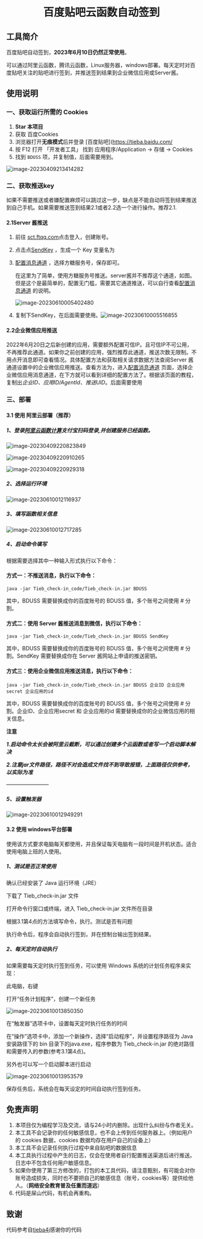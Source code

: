 
<h1 align="center">
百度贴吧云函数自动签到
</h1>




## 工具简介

百度贴吧自动签到，**2023年6月10日仍然正常使用**。

可以通过阿里云函数，腾讯云函数，Linux服务器，windows部署。每天定时对百度贴吧关注的贴吧进行签到，并推送签到结果到企业微信应用或Server酱。

## 使用说明

### 一、获取运行所需的 Cookies

1. **Star 本项目**
2. 获取 百度Cookies
3. 浏览器打开**无痕模式**后并登录 [百度贴吧](https://tieba.baidu.com/
4. 按 F12 打开 「开发者工具」 找到 应用程序/Application -\> 存储 -\> Cookies
5. 找到 `BDUSS` 项，并复制值，后面需要用到。

![image-20230409213414282](/img/image-20230409213414282.png)

### 二、获取推送key

如果不需要推送或者嫌配置麻烦可以跳过这一步，缺点是不能自动将签到结果推送到自己手机。如果需要推送签到结果2.1或者2.2选一个进行操作。推荐2.1.

#### 2.1Server 酱推送

1. 前往 [sct.ftqq.com](https://sct.ftqq.com/sendkey)点击登入，创建账号。

2. 点击点[SendKey](https://sct.ftqq.com/sendkey) ，生成一个 Key 变量名为 

3. [配置消息通道](https://sct.ftqq.com/forward) ，选择方糖服务号，保存即可。

   在这里为了简单，使用方糖服务号推送。server酱并不推荐这个通道，如图。但是这个是最简单的，配置无门槛，需要其它通道推送，可以自行查看[配置消息通道](https://sct.ftqq.com/forward) 的说明。

   ![image-20230610005402480](/img/123)

4. 复制下SendKey，在后面需要使用。![image-20230610005516855](/img/image-20230610005516855.png)



#### 2.2企业微信应用推送

2022年6月20日之后新创建的应用，需要额外配置可信IP。且可信IP不可公用，不再推荐此通道。如果你之前创建的应用，强烈推荐此通道，推送次数无限制。不用点开消息即可查看情况。具体配置方法和获取相关请求数据方法查阅Server 酱通道设置中的企业微信应用推送。查看方法为，进入[配置消息通道](https://sct.ftqq.com/forward) 页面，选择企业微信应用消息通道，在下方就可以看到详细的配置方法了。根据该页面的教程，复制出*企业ID、应用ID/AgentId、推送UID*。后面需要使用



### 三、部署

#### 3.1 使用 阿里云部署（推荐）

##### 1、登录[阿里云函数计算](https://account.aliyun.com/login/login.htm?oauth_callback=https%3A%2F%2Ffcnext.console.aliyun.com%2Foverview&lang=zh)支付宝扫码登录,并创建服务已经函数。

![image-20230409220823849](/img/image-20230409220823849.png)



![image-20230409220910265](/img/image-20230409220910265.png)



![image-20230409220929318](/img/image-20230409220929318.png)



##### 2、选择运行环境

![image-20230610012116937](/img/image-20230610012116937.png)

##### 3、填写函数相关信息

![image-20230610012717285](/img/image-20230610012717285.png)

##### 4、启动命令填写



根据需要选择其中一种输入形式执行以下命令：

#### 方式一：不推送消息，执行以下命令：

```shell
java -jar Tieb_check-in_code/Tieb_check-in.jar BDUSS 
```

其中，BDUSS 需要替换成你的百度账号的 BDUSS 值，多个账号之间使用 # 分割。

#### 方式二：使用 Server 酱推送消息到微信，执行以下命令：

```shell
java -jar Tieb_check-in_code/Tieb_check-in.jar BDUSS SendKey 
```

其中，BDUSS 需要替换成你的百度账号的 BDUSS 值，多个账号之间使用 # 分割。SendKey 需要替换成你在 Server 酱网站上申请的推送密钥。

#### 方式三：使用企业微信应用推送消息，执行以下命令：

```shell
java -jar Tieb_check-in_code/Tieb_check-in.jar BDUSS 企业ID 企业应用secret 企业应用的id 
```

其中，BDUSS 需要替换成你的百度账号的 BDUSS 值，多个账号之间使用 # 分割。企业ID、企业应用secret 和 企业应用的id 需要替换成你的企业微信应用的相关信息。

**注意**

***1.启动命令太长会被阿里云截断，可以通过创建多个云函数或者写一个启动脚本解决***

***2.注意jar文件路径，路径不对会造成文件找不到导致报错，上面路径仅供参考，以实际为准***

————————

##### 5、设置触发器

![image-20230610012949291](/img/image-20230610012949291.png)



#### 3.2 使用 windows平台部署

使用该方式要求电脑每天都使用，并且保证每天电脑有一段时间是开机状态。适合使用电脑上班的人使用。

##### 1、测试是否正常使用

确认已经安装了 Java 运行环境（JRE）

下载了 Tieb_check-in.jar 文件

打开命令行窗口或终端，进入 Tieb_check-in.jar 文件所在目录

根据3.1第4点的方法填写命令，执行。测试是否有问题

执行命令后，程序会自动执行签到，并在控制台输出签到结果。

##### 2、每天定时自动执行

如果需要每天定时执行签到任务，可以使用 Windows 系统的计划任务程序来实现：

此电脑，右键

打开“任务计划程序”，创建一个新任务

![image-20230610013850350](/img/image-20230610013850350.png)

在“触发器”选项卡中，设置每天定时执行任务的时间

在“操作”选项卡中，添加一个新操作，选择“启动程序”，并设置程序路径为 Java 安装路径下的 bin 目录下的java.exe，程序参数为 Tieb_check-in.jar 的绝对路径和需要传入的参数(参考3.1第4点)。

另外也可以写一个启动脚本进行启动

![image-20230610013953579](/img/image-20230610013953579.png)

保存任务后，系统会在每天设定的时间自动执行签到任务。



## 免责声明

1. 本项目仅为编程学习及交流，请与24小时内删除。出现什么纠纷与作者无关。
1. 本工具不会记录你的任何敏感信息，也不会上传到任何服务器上。（例如用户的 cookies 数据，cookies 数据均存在用户自己的设备上）
2. 本工具不会记录任何执行过程中来自贴吧的数据信息
3. 本工具执行过程中产生的日志，仅会在使用者自行配置推送渠道后进行推送。日志中不包含任何用户敏感信息。
4. 如果你使用了第三方修改的，打包的本工具代码，请注意甄别，有可能会对你账号造成损失，同时也不要把自己的敏感信息（账号，cookies等）提供给他人。（**网络安全教育普及任重而道远**）
5. 代码是屎山代码，有机会再重构。

## 致谢

代码参考自[tieba4j](https://github.com/gengwx/tieba4j)感谢你的代码

